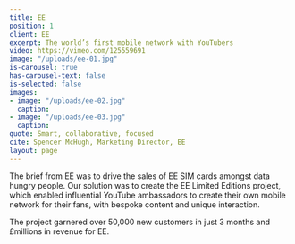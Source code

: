 ```yaml
---
title: EE
position: 1
client: EE
excerpt: The world’s first mobile network with YouTubers
video: https://vimeo.com/125559691
image: "/uploads/ee-01.jpg"
is-carousel: true
has-carousel-text: false
is-selected: false
images:
- image: "/uploads/ee-02.jpg"
  caption: 
- image: "/uploads/ee-03.jpg"
  caption: 
quote: Smart, collaborative, focused
cite: Spencer McHugh, Marketing Director, EE
layout: page
---
```


The brief from EE was to drive the sales of EE SIM cards amongst data hungry people. Our solution was to create the EE Limited Editions project, which enabled influential YouTube ambassadors to create their own mobile network for their fans, with bespoke content and unique interaction.

The project garnered over 50,000 new customers in just 3 months and £millions in revenue for EE.